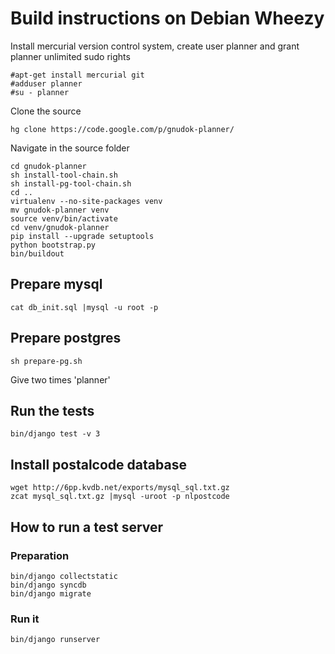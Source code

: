 # Build instructions on Debian Wheezy #
Install mercurial version control system, create user planner and grant planner unlimited sudo rights
```
#apt-get install mercurial git
#adduser planner
#su - planner
```

Clone the source
```
hg clone https://code.google.com/p/gnudok-planner/
```

Navigate in the source folder
```
cd gnudok-planner
sh install-tool-chain.sh
sh install-pg-tool-chain.sh
cd ..
virtualenv --no-site-packages venv
mv gnudok-planner venv
source venv/bin/activate
cd venv/gnudok-planner
pip install --upgrade setuptools
python bootstrap.py
bin/buildout
```

## Prepare mysql ##
```
cat db_init.sql |mysql -u root -p
```
## Prepare postgres ##
```
sh prepare-pg.sh
```
Give two times 'planner'
## Run the tests ##
```
bin/django test -v 3
```

## Install postalcode database ##
```
wget http://6pp.kvdb.net/exports/mysql_sql.txt.gz
zcat mysql_sql.txt.gz |mysql -uroot -p nlpostcode
```

## How to run a test server ##

### Preparation ###
```
bin/django collectstatic
bin/django syncdb
bin/django migrate
```

### Run it ###
```
bin/django runserver 
```